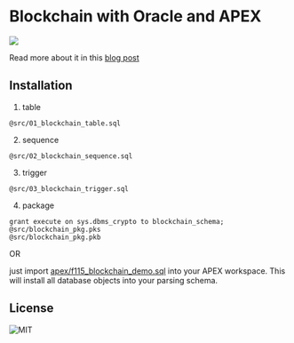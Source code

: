 # Blockchain with Oracle and APEX

![](![](https://github.com/Dani3lSun/apex-plugin-dropzone/blob/master/preview.gif))

Read more about it in this [blog post](https://blog.danielhochleitner.de/2017/10/10/blockchain-with-oracle-and-apex/)


## Installation

1. table
```
@src/01_blockchain_table.sql
```

2. sequence
```
@src/02_blockchain_sequence.sql
```

3. trigger
```
@src/03_blockchain_trigger.sql
```

4. package
```
grant execute on sys.dbms_crypto to blockchain_schema;
@src/blockchain_pkg.pks
@src/blockchain_pkg.pkb
```

OR

just import [apex/f115_blockchain_demo.sql](https://github.com/Dani3lSun/oracle-blockchain/blob/master/apex/f115_blockchain_demo.sql) into your APEX workspace. This will install all database objects into your parsing schema.


## License

![MIT](https://github.com/Dani3lSun/oracle-blockchain/blob/master/LICENSE)

